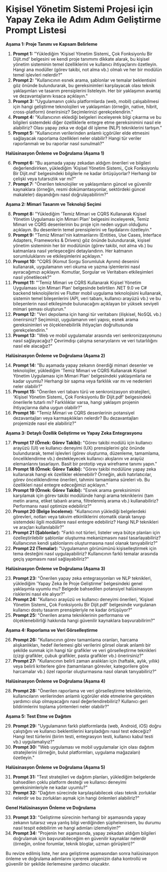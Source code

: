 # Kişisel Yönetim Sistemi Projesi için Yapay Zeka ile Adım Adım Geliştirme Prompt Listesi

**Aşama 1: Proje Tanımı ve Kapsam Belirleme**

1.  **Prompt 1:** "Yüklediğim 'Kişisel Yönetim Sistemi_ Çok Fonksiyonlu Bir Dijit.md' belgesini ve kendi proje tanımımı dikkate alarak, bu kişisel yönetim sisteminin temel özelliklerini ve kullanıcı ihtiyaçlarını özetleyin. Hangi ana modüller (görev takibi, not alma vb.) olmalı ve her bir modülün temel işlevleri nelerdir?"
2.  **Prompt 2:** "Kullanıcının esnek arama, şablonlar ve temalar beklentisini göz önünde bulundurarak, bu gereksinimleri karşılayacak olası teknik yaklaşımları ve tasarım prensiplerini listeleyin. Her bir yaklaşımın avantaj ve dezavantajlarını kısaca açıklayın."
3.  **Prompt 3:** "Uygulamanın çoklu platformlarda (web, mobil) çalışabilmesi için hangi geliştirme teknolojileri ve yaklaşımları (örneğin, native, hibrit, cross-platform) önerirsiniz? Seçimlerinizi gerekçelendirin."
4.  **Prompt 4:** "Kullanıcının eklediği belgeleri inceleyerek bilgi çıkarma ve bu bilgileri sistemdeki diğer özelliklerle entegre etme gereksinimini nasıl ele alabiliriz? Olası yapay zeka ve doğal dil işleme (NLP) tekniklerini tartışın."
5.  **Prompt 5:** "Kullanıcının verilerinden anlamlı içgörüler elde etmesini sağlayacak raporlama özellikleri neler olabilir? Hangi tür veriler raporlanmalı ve bu raporlar nasıl sunulmalı?"

**Halüsinasyon Önleme ve Doğrulama (Aşama 1)**

6.  **Prompt 6:** "Bu aşamada yapay zekadan aldığım önerileri ve bilgileri değerlendirirken, yüklediğim 'Kişisel Yönetim Sistemi_ Çok Fonksiyonlu Bir Dijit.md' belgesindeki bilgilerle ne kadar örtüşüyorlar? Herhangi bir çelişki veya tutarsızlık var mı?"
7.  **Prompt 7:** "Önerilen teknolojiler ve yaklaşımların güncel ve güvenilir kaynaklara (örneğin, resmi dokümantasyonlar, sektördeki güncel makaleler) dayandığını nasıl doğrulayabilirim?"

**Aşama 2: Mimari Tasarım ve Teknoloji Seçimi**

8.  **Prompt 8:** "Yüklediğim 'Temiz Mimari ve CQRS Kullanarak Kişisel Yönetim Uygulaması için Mimari Plan' belgesini inceleyerek, Temiz Mimari ve CQRS desenlerinin bu proje için neden uygun olduğunu açıklayın. Bu desenlerin temel prensiplerini ve faydalarını özetleyin."
9.  **Prompt 9:** "Temiz Mimari'nin katmanlarını (Entities, Use Cases, Interface Adapters, Frameworks & Drivers) göz önünde bulundurarak, kişisel yönetim sisteminin her bir modülünün (görev takibi, not alma vb.) bu katmanlara nasıl yerleşeceğini detaylandırın. Her katmanın sorumluluklarını ve etkileşimlerini açıklayın."
10. **Prompt 10:** "CQRS (Komut Sorgu Sorumluluk Ayrımı) desenini kullanarak, uygulamanın veri okuma ve yazma işlemlerini nasıl ayıracağımızı açıklayın. Komutlar, Sorgular ve Veritabanı etkileşimleri nasıl yönetilecek?"
11. **Prompt 11:** "'Temiz Mimari ve CQRS Kullanarak Kişisel Yönetim Uygulaması için Mimari Plan' belgesinde belirtilen .NET 9.0 ve C# backend teknolojilerini ve Flutter mobil uygulama teknolojisini kullanarak, sistemin temel bileşenlerini (API, veri tabanı, kullanıcı arayüzü vb.) ve bu bileşenlerin nasıl etkileşimde bulunacağını açıklayan bir yüksek seviyeli mimari şeması oluşturun."
12. **Prompt 12:** "Veri depolama için hangi tür veritabanı (ilişkisel, NoSQL vb.) önerirsiniz? Seçiminizi, uygulamanın veri yapısı, esnek arama gereksinimleri ve ölçeklenebilirlik ihtiyaçları doğrultusunda gerekçelendirin."
13. **Prompt 13:** "Web ve mobil uygulamalar arasında veri senkronizasyonunu nasıl sağlayacağız? Çevrimdışı çalışma senaryolarını ve veri tutarlılığını nasıl ele alacağız?"

**Halüsinasyon Önleme ve Doğrulama (Aşama 2)**

14. **Prompt 14:** "Bu aşamada yapay zekanın önerdiği mimari desenler ve teknolojiler, yüklediğim 'Temiz Mimari ve CQRS Kullanarak Kişisel Yönetim Uygulaması için Mimari Plan' belgesindeki yaklaşımlarla ne kadar uyumlu? Herhangi bir sapma veya farklılık var mı ve nedenleri neler olabilir?"
15. **Prompt 15:** "Önerilen veri tabanı türü ve senkronizasyon stratejileri, 'Kişisel Yönetim Sistemi_ Çok Fonksiyonlu Bir Dijit.pdf' belgesindeki önerilerle tutarlı mı? Farklılıklar varsa, hangi yaklaşım projenin ihtiyaçlarına daha uygun olabilir?"
16. **Prompt 16:** "Temiz Mimari ve CQRS desenlerinin potansiyel dezavantajları veya karmaşıklıkları nelerdir? Bu dezavantajları projemizde nasıl ele alabiliriz?"

**Aşama 3: Detaylı Özellik Geliştirme ve Yapay Zeka Entegrasyonu**

17. **Prompt 17 (Örnek: Görev Takibi):** "Görev takibi modülü için kullanıcı arayüzü (UI) ve kullanıcı deneyimi (UX) prensiplerini göz önünde bulundurarak, temel işlevleri (görev oluşturma, düzenleme, tamamlama, önceliklendirme vb.) destekleyecek kullanıcı akışlarını ve arayüz elemanlarını tasarlayın. Basit bir prototip veya wireframe tanımı yapın."
18. **Prompt 18 (Örnek: Görev Takibi):** "Görev takibi modülüne yapay zeka kullanarak hangi ek özellikler eklenebilir? Örneğin, akıllı hatırlatıcılar, görev önceliklendirme önerileri, tahmini tamamlama süreleri vb. Bu özellikleri nasıl entegre edeceğimizi açıklayın."
19. **Prompt 19 (Örnek: Görev Takibi):** "Esnek arama gereksinimini karşılamak için görev takibi modülünde hangi arama tekniklerini (tam metin arama, etiket tabanlı arama, filtrelenmiş arama vb.) kullanabiliriz? Performansı nasıl optimize edebiliriz?"
20. **Prompt 20 (Belge İnceleme):** "Kullanıcının yüklediği belgelerdeki görevleri, notları veya takvim etkinliklerini otomatik olarak tanıyıp sistemdeki ilgili modüllere nasıl entegre edebiliriz? Hangi NLP teknikleri ve araçları kullanılabilir?"
21. **Prompt 21 (Şablonlar):** "Farklı not türleri, listeler veya bütçe planları için özelleştirilebilir şablonlar oluşturma mekanizmasını nasıl tasarlayabiliriz? Kullanıcının kendi şablonlarını oluşturmasına nasıl olanak tanıyabiliriz?"
22. **Prompt 22 (Temalar):** "Uygulamanın görünümünü kişiselleştirmek için tema desteğini nasıl uygulayabiliriz? Kullanıcının farklı temalar arasında geçiş yapmasını nasıl sağlayabiliriz?"

**Halüsinasyon Önleme ve Doğrulama (Aşama 3)**

23. **Prompt 23:** "Önerilen yapay zeka entegrasyonları ve NLP teknikleri, yüklediğim 'Yapay Zeka ile Proje Geliştirme' belgesindeki genel yaklaşımla uyumlu mu? Belgede bahsedilen potansiyel halüsinasyon risklerini nasıl ele alıyor?"
24. **Prompt 24:** "Kullanıcı arayüzü ve kullanıcı deneyimi önerileri, 'Kişisel Yönetim Sistemi_ Çok Fonksiyonlu Bir Dijit.pdf' belgesinde vurgulanan kullanıcı dostu tasarım prensipleriyle ne kadar örtüşüyor?"
25. **Prompt 25:** "Önerilen arama tekniklerinin performansı ve ölçeklenebilirliği hakkında hangi güvenilir kaynaklara başvurabilirim?"

**Aşama 4: Raporlama ve Veri Görselleştirme**

26. **Prompt 26:** "Kullanıcının görev tamamlama oranları, harcama alışkanlıkları, hedef ilerlemesi gibi verilerini görsel olarak anlamlı bir şekilde sunmak için hangi tür grafikler ve veri görselleştirme teknikleri (çizgi grafikler, çubuk grafikler, pasta grafikler vb.) önerirsiniz?"
27. **Prompt 27:** "Kullanıcının belirli zaman aralıkları için (haftalık, aylık, yıllık) veya belirli kriterlere göre (tamamlanan görevler, kategorilere göre harcamalar vb.) özel raporlar oluşturmasına nasıl olanak tanıyabiliriz?"

**Halüsinasyon Önleme ve Doğrulama (Aşama 4)**

28. **Prompt 28:** "Önerilen raporlama ve veri görselleştirme tekniklerinin, kullanıcıların verilerinden anlamlı içgörüler elde etmelerine gerçekten yardımcı olup olmayacağını nasıl değerlendirebiliriz? Kullanıcı geri bildirimlerini toplama yöntemleri neler olabilir?"

**Aşama 5: Test Etme ve Dağıtım**

29. **Prompt 29:** "Uygulamanın farklı platformlarda (web, Android, iOS) doğru çalıştığını ve kullanıcı beklentilerini karşıladığını nasıl test edeceğiz? Hangi test türlerini (birim testi, entegrasyon testi, kullanıcı kabul testi vb.) uygulamalıyız?"
30. **Prompt 30:** "Web uygulaması ve mobil uygulamalar için olası dağıtım stratejilerini (örneğin, bulut platformları, uygulama mağazaları) özetleyin."

**Halüsinasyon Önleme ve Doğrulama (Aşama 5)**

31. **Prompt 31:** "Test stratejileri ve dağıtım planları, yüklediğim belgelerde bahsedilen çoklu platform desteği ve kullanıcı deneyimi gereksinimleriyle ne kadar uyumlu?"
32. **Prompt 32:** "Dağıtım sürecinde karşılaşılabilecek olası teknik zorluklar nelerdir ve bu zorlukları aşmak için hangi önlemleri alabiliriz?"

**Genel Halüsinasyon Önleme ve Doğrulama**

33. **Prompt 33:** "Geliştirme sürecinin herhangi bir aşamasında yapay zekanın tutarsız veya yanlış bilgi verdiğinden şüphelenirsem, bu durumu nasıl tespit edebilirim ve hangi adımları izlemeliyim?"
34. **Prompt 34:** "Projenin her aşamasında, yapay zekadan aldığım bilgileri doğrulamak için başvurabileceğim en güvenilir kaynaklar nelerdir (örneğin, online forumlar, teknik bloglar, uzman görüşleri)?"


Bu revize edilmiş liste, her ana geliştirme aşamasından sonra halüsinasyon önleme ve doğrulama adımlarını içererek projenizin daha kontrollü ve güvenilir bir şekilde ilerlemesine yardımcı olacaktır.

